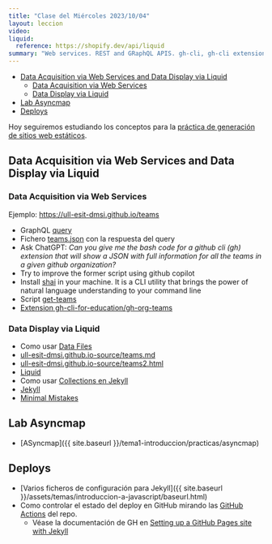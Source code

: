 ```yaml
---
title: "Clase del Miércoles 2023/10/04"
layout: leccion
video: 
liquid:
  reference: https://shopify.dev/api/liquid
summary: "Web services. REST and GRaphQL APIS. gh-cli, gh-cli extensions. Static Generators: data liquid, layouts, collections"
---
```

- [Data Acquisition via Web Services and Data Display via Liquid](#data-acquisition-via-web-services-and-data-display-via-liquid)
  - [Data Acquisition via Web Services](#data-acquisition-via-web-services)
  - [Data Display via Liquid](#data-display-via-liquid)
- [Lab Asyncmap](#lab-asyncmap)
- [Deploys](#deploys)



Hoy seguiremos estudiando los conceptos para la [práctica de generación de sitios web estáticos]({{site.baseurl}}/tema1-introduccion/practicas/intro2sd/).

## Data Acquisition via Web Services and Data Display via Liquid

### Data Acquisition via Web Services

Ejemplo: <https://ull-esit-dmsi.github.io/teams>

* GraphQL [query](https://ull-mii-sytws.github.io/temas/web/graphql-query-to-github-for-teams.html)
* Fichero [teams.json](https://github.com/ULL-ESIT-DMSI/ull-esit-dmsi.github.io-source/blob/master/_data/teams.json) con la respuesta del query
* Ask ChatGPT: *Can you give me the bash code for a github cli (gh) extension that will show a JSON with full information for all the teams in a given github organization?*
* Try to improve the former script using github copilot
* Install [shai](https://github.com/ricklamers/shell-ai) in your machine. It is a CLI utility that brings the power of natural language understanding to your command line
* Script [get-teams](https://github.com/ULL-ESIT-DMSI/ull-esit-dmsi.github.io-source/blob/master/scripts/get-teams.sh)
* [Extension gh-cli-for-education/gh-org-teams](https://github.com/gh-cli-for-education/gh-org-teams)

### Data Display via Liquid

* Como usar [Data Files](https://jekyllrb.com/docs/datafiles/) 
* [ull-esit-dmsi.github.io-source/teams.md](https://github.com/ULL-ESIT-DMSI/ull-esit-dmsi.github.io-source/blob/master/teams.md?plain=1)
* [ull-esit-dmsi.github.io-source/teams2.html](https://github.com/ULL-ESIT-DMSI/ull-esit-dmsi.github.io-source/blob/master/_includes/teams2.html)
* [Liquid](page.liquid.reference)
* Como usar [Collections en Jekyll](https://jekyllrb.com/docs/collections/)
* [Jekyll](https://jekyllrb.com/docs/)
* [Minimal Mistakes](https://mmistakes.github.io/minimal-mistakes/docs/quick-start-guide/)

## Lab Asyncmap

* [ASyncmap]({{ site.baseurl }}/tema1-introduccion/practicas/asyncmap)

## Deploys

* [Varios ficheros de configuración para Jekyll]({{ site.baseurl }}/assets/temas/introduccion-a-javascript/baseurl.html)
* Como controlar el estado del deploy en GitHub mirando las [GitHub Actions](/tema1-introduccion/github-actions) del repo. 
  * Véase la documentación de GH en [Setting up a GitHub Pages site with Jekyll](https://docs.github.com/en/github-ae@latest/pages/setting-up-a-github-pages-site-with-jekyll)

<!--
## Video 

* <a href="{{page.video}}">Clase</a>
{% raw %}
{% include video provider="google-drive" id="" %}
{% endraw %}
-->